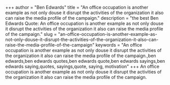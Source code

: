 +++
author = "Ben Edwards"
title = "An office occupation is another example as not only douse it disrupt the activities of the organization it also can raise the media profile of the campaign."
description = "the best Ben Edwards Quote: An office occupation is another example as not only douse it disrupt the activities of the organization it also can raise the media profile of the campaign."
slug = "an-office-occupation-is-another-example-as-not-only-douse-it-disrupt-the-activities-of-the-organization-it-also-can-raise-the-media-profile-of-the-campaign"
keywords = "An office occupation is another example as not only douse it disrupt the activities of the organization it also can raise the media profile of the campaign.,ben edwards,ben edwards quotes,ben edwards quote,ben edwards sayings,ben edwards saying,quotes, sayings,quote, saying, motivation"
+++
An office occupation is another example as not only douse it disrupt the activities of the organization it also can raise the media profile of the campaign.
